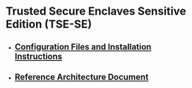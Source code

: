 # Trusted Secure Enclaves Sensitive Edition (TSE-SE)

- ## [Configuration Files and Installation Instructions](./config/readme.md)

- ## [Reference Architecture Document](./architecture-doc/readme.md)
